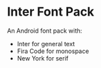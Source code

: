 # Inter Font Pack

An Android font pack with:

- Inter for general text
- Fira Code for monospace
- New York for serif

